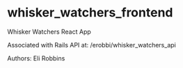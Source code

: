 # whisker_watchers_frontend

Whisker Watchers React App

Associated with Rails API at: /erobbi/whisker_watchers_api

Authors: Eli Robbins